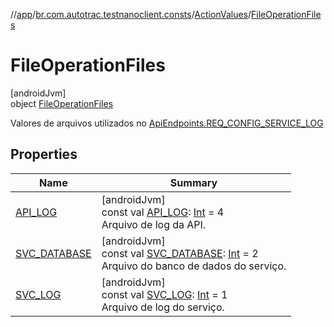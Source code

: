 //[app](../../../../index.md)/[br.com.autotrac.testnanoclient.consts](../../index.md)/[ActionValues](../index.md)/[FileOperationFiles](index.md)

# FileOperationFiles

[androidJvm]\
object [FileOperationFiles](index.md)

Valores de arquivos utilizados no [ApiEndpoints.REQ_CONFIG_SERVICE_LOG](../../-api-endpoints/-companion/-r-e-q_-c-o-n-f-i-g_-s-e-r-v-i-c-e_-l-o-g.md)

## Properties

| Name | Summary |
|---|---|
| [API_LOG](-a-p-i_-l-o-g.md) | [androidJvm]<br>const val [API_LOG](-a-p-i_-l-o-g.md): [Int](https://kotlinlang.org/api/latest/jvm/stdlib/kotlin/-int/index.html) = 4<br>Arquivo de log da API. |
| [SVC_DATABASE](-s-v-c_-d-a-t-a-b-a-s-e.md) | [androidJvm]<br>const val [SVC_DATABASE](-s-v-c_-d-a-t-a-b-a-s-e.md): [Int](https://kotlinlang.org/api/latest/jvm/stdlib/kotlin/-int/index.html) = 2<br>Arquivo do banco de dados do serviço. |
| [SVC_LOG](-s-v-c_-l-o-g.md) | [androidJvm]<br>const val [SVC_LOG](-s-v-c_-l-o-g.md): [Int](https://kotlinlang.org/api/latest/jvm/stdlib/kotlin/-int/index.html) = 1<br>Arquivo de log do serviço. |
